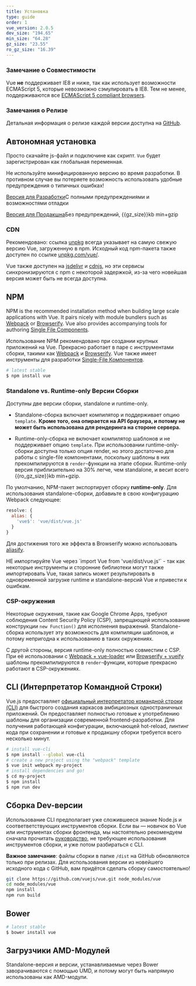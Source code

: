 ```yaml
---
title: Установка
type: guide
order: 1
vue_version: 2.0.5
dev_size: "194.65"
min_size: "64.28"
gz_size: "23.55"
ro_gz_size: "16.39"
---
```


### Замечание о Совместимости

Vue **не** поддерживает IE8 и ниже, так как использует возможности ECMAScript 5, которые невозможно сэмулировать в IE8. Тем не менее, поддерживаются все [ECMAScript 5 compliant browsers](http://caniuse.com/#feat=es5).

### Замечания о Релизе

Детальная информация о релизе каждой версии доступна на [GitHub](https://github.com/vuejs/vue/releases).

## Автономная установка

Просто скачайте js-файл и подключине как скрипт. `Vue` будет зарегистрирован как глобальная переменная.

<p class="tip">Не используйте минифицированную версию во время разработки. В противном случае вы потеряете возможность использовать удобные предупреждения о типичных ошибках!</p>

<div id="downloads">
<a class="button" href="/js/vue.js" download>Версия для Разработки</a><span class="light info">С полными предупреждениями и возможностями отладки</span>

<a class="button" href="/js/vue.min.js" download>Версия для Продакшна</a><span class="light info">Без предупреждений, {{gz_size}}kb min+gzip</span>
</div>

### CDN

Рекомендовано: ссылка [unpkg](https://unpkg.com/vue/dist/vue.js) всегда указывает на самую свежую версию Vue, загруженную в npm. Исходный код npm-пакета также доступен по ссылке [unpkg.com/vue/](https://unpkg.com/vue/).

Vue также доступен на [jsdelivr](//cdn.jsdelivr.net/vue/{{vue_version}}/vue.js) и [cdnjs](//cdnjs.cloudflare.com/ajax/libs/vue/{{vue_version}}/vue.js), но эти сервисы синхронизируются с npm с некоторой задержкой, из-за чего новейшая версия может быть не всегда доступна.

## NPM

NPM is the recommended installation method when building large scale applications with Vue. It pairs nicely with module bundlers such as [Webpack](http://webpack.github.io/) or [Browserify](http://browserify.org/). Vue also provides accompanying tools for authoring [Single File Components](single-file-components.html).

Использование NPM рекомендовано при создании крупных приложений на Vue. Прекрасно работает в паре с инструментами сборки, такими как [Webpack](http://webpack.github.io/) и [Browserify](http://browserify.org/). Vue также имеет инструменты для разработки [Single-File Компонентов](single-file-components.html).

``` bash
# latest stable
$ npm install vue
```

### Standalone vs. Runtime-only Версии Сборки

Доступны две версии сборки, standalone и runtime-only.

- Standalone-сборка включает компилятор и поддерживает опцию `template`. **Кроме того, она опирается на API браузера, и потому не может быть использована для рендеринга на стороне сервера.**

- Runtime-only-сборка не включает компилятор шаблонов и не поддерживает опцию `template`. При использовании runtime-only-сборки доступна только опция render, но этого достаточно для работы с single-file компонентами, поскольку шаблоны в них прекомпилируются в `render`-функции на этапе сборки. Runtime-only версия приблизительно на 30% легче, чем standalone, и весит всего {{ro_gz_size}}kb min+gzip.

По умолчанию, NPM-пакет экспортирует сборку **runtime-only**. Для использования standalone-сборки, добавиьте в свою конфигурацию Webpack следующее:

``` js
resolve: {
  alias: {
    'vue$': 'vue/dist/vue.js'
  }
}
```

Для достижения того же эффекта в Browserify можно использовать [aliasify](https://github.com/benbria/aliasify).

<p class="tip">НЕ импортируйте Vue через `import Vue from 'vue/dist/vue.js'` - так как некоторые инструменты и сторонние библиотеки могут также импортировать Vue, такая запись может результировать в одновременной загрузке runtime и standalone-версий Vue и привести к ошибкам.</p>

### CSP-окружения

Некоторые окружения, такие как Google Chrome Apps, требуют соблюдения Content Security Policy (CSP), запрещающей использование конструкции `new Function()` для исполнения выражений. Standalone-сборка использует эту возможность для компиляции шаблонов, и потому непригодна к использованию в таких окружениях.

С другой стороны, версия runtime-only полностью совместим с CSP. При её использовании с [Webpack + vue-loader](https://github.com/vuejs-templates/webpack-simple) или [Browserify + vueify](https://github.com/vuejs-templates/browserify-simple) шаблоны прекомпилируются в `render`-функции, которые прекрасно работают в CSP-окружениях.

## CLI (Интерпретатор Командной Строки)

Vue.js предоставляет [официальный интерпретатор командной строки (CLI)](https://github.com/vuejs/vue-cli) для быстрого создания каркасов амбициозных одностраничных приложений. Он предоставляет полностью готовые к употреблению шаблоны для организации современной frontend-разработки. Для получения работающей конфигурации, включающей hot-reload, линтинг кода при сохранении и готовые к продакшну сборки требуется всего несколько минут.

``` bash
# install vue-cli
$ npm install --global vue-cli
# create a new project using the "webpack" template
$ vue init webpack my-project
# install dependencies and go!
$ cd my-project
$ npm install
$ npm run dev
```

## Сборка Dev-версии

<p class="tip">Использование CLI предполагает уже сложившееся знание Node.js и соответветствующих инструментов сборки. Если вы — новичок во Vue или инструментах сборки фронтенда, мы настоятельно рекомендуем сначала прочитать <a href="./">руководство</a>, не требующее использования инструментов сборки, и уже потом разбираться с CLI.</p>

**Важное замечание**: файлы сборки в папке `/dist` на GitHub обновляются только при релизах. Для использования версии из новейшего исходного кода с GitHub, вам придётся сделать сборку самостоятельно!

``` bash
git clone https://github.com/vuejs/vue.git node_modules/vue
cd node_modules/vue
npm install
npm run build
```

## Bower

``` bash
# latest stable
$ bower install vue
```

## Загрузчики AMD-Модулей

Standalone-версия и версии, устанавливаемые через Bower заворачиваются с помощью UMD, и потому могут быть напрямую использованы как AMD-модули.

